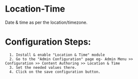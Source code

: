 # Location-Time
Date &amp; time as per the location/timezone.

# Configuration Steps:
      1. Install & enable "Location & Time" module
      2. Go to the "Admin Configuration" page eg- Admin Menu >> Configuration >> Content Authoring >> Location & Time
      3. Set the needed values there.
      4. Click on the save configuration button.